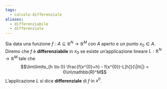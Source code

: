 ```yaml
---
tags:
  - calcolo-differenziale
aliases:
  - differenziabile
  - differenziale
---
```

Sia data una funzione $f: A ⊆ \mathbb{R}^N → \mathbb{R}^M$ con $A$ aperto e un punto $x_0 ∈ A$. Diremo che $f$ è **differenziabile** in $x_0$ se esiste un’applicazione lineare $L: \mathbb{R}^N → \mathbb{R}^M$ tale che
$$\lim\limits_{h \to 0} \frac{f(x^{0}+h) - f(x^{0})-L[h]}{\|h\|} = 0\in\mathbb{R}^M$$
L’applicazione $L$ si dice **differenziale** di $f$ in $x^0$.